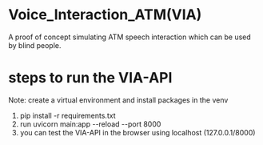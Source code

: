 # Voice_Interaction_ATM(VIA)
A proof of concept simulating ATM speech interaction which can be used by blind people.
# steps to run the VIA-API
Note: create a virtual environment and install packages in the venv
1. pip install -r requirements.txt
2. run uvicorn main:app --reload --port 8000
3. you can test the VIA-API in the browser using localhost (127.0.0.1/8000)
